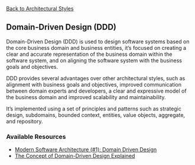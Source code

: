 [Back to Architectural Styles](07-architectural-styles.md)
## Domain-Driven Design (DDD)
Domain-Driven Design (DDD) is used to design software systems based on the core business domain and business entities, it’s focused on creating a clear and accurate representation of the business domain within the software system, and on aligning the software system with the business goals and objectives.

DDD provides several advantages over other architectural styles, such as alignment with business goals and objectives, improved communication between domain experts and developers, a clear and expressive model of the business domain and improved scalability and maintainability.

It’s implemented using a set of principles and patterns such as strategic design, subdomains, bounded context, entities, value objects, aggregate, and repository.
### Available Resources
- [Modern Software Architecture (#1): Domain Driven Design](hhttps://medium.com/modern-software-architecture/modern-software-architecture-1-domain-driven-design-f06fad8695f9)
- [The Concept of Domain-Driven Design Explained](https://medium.com/microtica/the-concept-of-domain-driven-design-explained-3184c0fd7c3f)